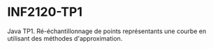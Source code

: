 # INF2120-TP1
Java TP1. Ré-échantillonnage de points représentants une courbe en utilisant des méthodes d'approximation.
